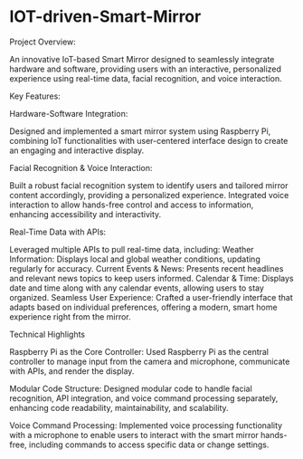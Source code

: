 # IOT-driven-Smart-Mirror
Project Overview:

An innovative IoT-based Smart Mirror designed to seamlessly integrate hardware and software, providing users with an interactive, personalized experience using real-time data, facial recognition, and voice interaction.

Key Features:

Hardware-Software Integration:

Designed and implemented a smart mirror system using Raspberry Pi, combining IoT functionalities with user-centered interface design to create an engaging and interactive display.

Facial Recognition & Voice Interaction:

Built a robust facial recognition system to identify users and tailored mirror content accordingly, providing a personalized experience. Integrated voice interaction to allow hands-free control and access to information, enhancing accessibility and interactivity.

Real-Time Data with APIs:

Leveraged multiple APIs to pull real-time data, including:
Weather Information: Displays local and global weather conditions, updating regularly for accuracy.
Current Events & News: Presents recent headlines and relevant news topics to keep users informed.
Calendar & Time: Displays date and time along with any calendar events, allowing users to stay organized.
Seamless User Experience: Crafted a user-friendly interface that adapts based on individual preferences, offering a modern, smart home experience right from the mirror.

Technical Highlights

Raspberry Pi as the Core Controller:
Used Raspberry Pi as the central controller to manage input from the camera and microphone, communicate with APIs, and render the display.

Modular Code Structure:
Designed modular code to handle facial recognition, API integration, and voice command processing separately, enhancing code readability, maintainability, and scalability.

Voice Command Processing:
Implemented voice processing functionality with a microphone to enable users to interact with the smart mirror hands-free, including commands to access specific data or change settings.
